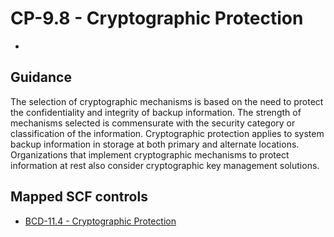 # CP-9.8 - Cryptographic Protection
- 
## Guidance
The selection of cryptographic mechanisms is based on the need to protect the confidentiality and integrity of backup information. The strength of mechanisms selected is commensurate with the security category or classification of the information. Cryptographic protection applies to system backup information in storage at both primary and alternate locations. Organizations that implement cryptographic mechanisms to protect information at rest also consider cryptographic key management solutions.
## Mapped SCF controls
- [BCD-11.4 - Cryptographic Protection](../scf/bcd-114-cryptographicprotection.md)